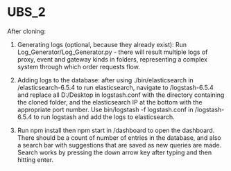 # UBS_2

After cloning:

1) Generating logs (optional, because they already exist): Run Log_Generator/Log_Generator.py - there will result multiple logs of proxy, event and gateway kinds in folders, representing a complex system through which order requests flow.

2) Adding logs to the database: after using ./bin/elasticsearch in /elasticsearch-6.5.4 to run elasticsearch, navigate to /logstash-6.5.4
and replace all D:/Desktop in logstash.conf with the directory containing the cloned folder, and the elasticsearch IP at the bottom with 
the appropriate port number. Use bin/logstash -f logstash.conf in /logstash-6.5.4 to run logstash and add the logs to elasticsearch.

3) Run npm install then npm start in /dashboard to open the dashboard. There should be a count of number of entries in the database,
and also a search bar with suggestions that are saved as new queries are made. Search works by pressing the down arrow key after typing
and then hitting enter.
